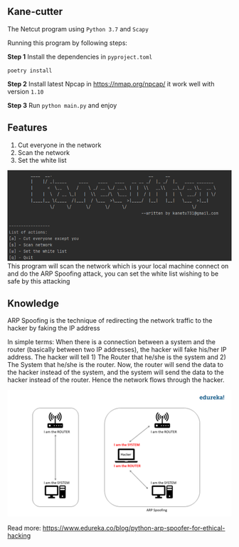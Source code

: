 ## Kane-cutter
The Netcut program using `Python 3.7` and `Scapy`

Running this program by following steps:

**Step 1** Install the dependencies in `pyproject.toml`

```
poetry install
```

**Step 2** Install latest Npcap in https://nmap.org/npcap/ it work well with version `1.10`

**Step 3** Run `python main.py` and enjoy

## Features

1. Cut everyone in the network
2. Scan the network
3. Set the white list

![ARP-Spoofing-diagram](kane-cutter.png)
This program will scan the network which is your local machine connect on
and do the ARP Spoofing attack, you can set the white list wishing to be safe
by this attacking

## Knowledge

ARP Spoofing is the technique of redirecting the network traffic to the hacker
by faking the IP address

In simple terms: When there is a connection between a system and the router 
(basically between two IP addresses), the hacker will fake his/her IP address.
 The hacker will tell 1) The Router that he/she is the system and 2) 
 The System that he/she is the router. Now, the router will send the data to 
 the hacker instead of the system, and the system will send the data to the 
 hacker instead of the router. Hence the network flows through the hacker.

![ARP-Spoofing-diagram](arp-spoofing-diagram.png)

Read more: https://www.edureka.co/blog/python-arp-spoofer-for-ethical-hacking
